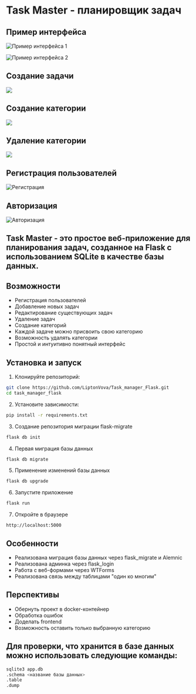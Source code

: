 # Task Master - планировщик задач

## Пример интерфейса
![Пример интерфейса 1](images/example.png)


![Пример интерфейса 2](images/example2.png)

## Создание задачи
![](images/add.png)


## Создание категории
![](images/add_category.png)
## Удаление категории
![](images/delete.png)

## Регистрация пользователей
![Регистрация](images/register.png)

## Авторизация
![Авторизация](images/login.png)


## **Task Master** - это простое веб-приложение для планирования задач, созданное на Flask с использованием SQLite в качестве базы данных.

## Возможности

- Регистрация пользователей
- Добавление новых задач
- Редактирование существующих задач
- Удаление задач
- Создание категорий 
- Каждой задаче можно присвоить свою категорию
- Возможность удалять категории
- Простой и интуитивно понятный интерфейс


## Установка и запуск

1. Клонируйте репозиторий:
```bash
git clone https://github.com/LiptonVova/Task_manager_Flask.git
cd task_manager_flask
```
2. Установите зависимости:
```bash
pip install -r requirements.txt
```

3. Создание репозитория миграции flask-migrate
```bash
flask db init
```

4. Первая миграция базы данных
```bash
flask db migrate 
```

5. Применение изменений базы данных
```bash
flask db upgrade
```

6. Запустите приложение
```bash
flask run
```

7. Откройте в браузере

```
http://localhost:5000
```
## Особенности
- Реализована миграция базы данных через flask_migrate и Alemnic
- Реализована админка через flask_login
- Работа с веб-формами через WTForms
- Реализована связь между таблицами "один ко многим"

## Перспективы
- Обернуть проект в docker-контейнер
- Обработка ошибок
- Доделать frontend 
- Возможность оставить только выбранную категорию 

## Для проверки, что хранится в базе данных можно использовать следующие команды:

```bash 
sqlite3 app.db
.schema <название базы данных>
.table
.dump
```